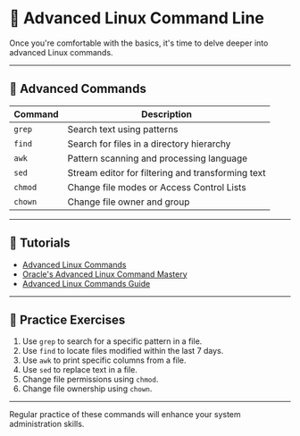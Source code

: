 # 🧠 Advanced Linux Command Line

Once you're comfortable with the basics, it's time to delve deeper into advanced Linux commands.

---

## 🧭 Advanced Commands

| Command | Description |
|---------|-------------|
| `grep`  | Search text using patterns |
| `find`  | Search for files in a directory hierarchy |
| `awk`   | Pattern scanning and processing language |
| `sed`   | Stream editor for filtering and transforming text |
| `chmod` | Change file modes or Access Control Lists |
| `chown` | Change file owner and group |

---

## 🔗 Tutorials

- [Advanced Linux Commands](https://docs.rockylinux.org/10/books/admin_guide/04-advanced-commands/)
- [Oracle's Advanced Linux Command Mastery](https://www.oracle.com/technical-resources/articles/linux/advanced-linux-command-mastery-part2.html)
- [Advanced Linux Commands Guide](https://cloudyuga.guru/blogs/top-advanced-linux-commands-way-to-become-an-administrator/)

---

## 🧪 Practice Exercises

1. Use `grep` to search for a specific pattern in a file.
2. Use `find` to locate files modified within the last 7 days.
3. Use `awk` to print specific columns from a file.
4. Use `sed` to replace text in a file.
5. Change file permissions using `chmod`.
6. Change file ownership using `chown`.

---

Regular practice of these commands will enhance your system administration skills.

